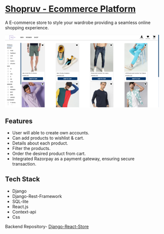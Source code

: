 # [Shopruv - Ecommerce Platform](https://shopruv.vercel.app/)
A E-commerce store to style your wardrobe providing a seamless online shopping experience.

[![Shopruv](./public/Screenshot.png)](https://shopruv.vercel.app/)

## Features

- User will able to create own accounts.
- Can add products to wishlist & cart.
- Details about each product.
- Filter the products.
- Order the desired product from cart.
- Integrated Razorpay as a payment gateway, ensuring secure transaction.

## Tech Stack

-  Django
-  Django-Rest-Framework
-  SQL-lite
-  React.js
-  Context-api
-  Css

Backend Repository- [Django-React-Store](https://github.com/dhruvsolanki0811/Django-React-Store)
